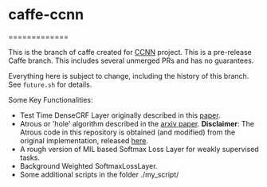 # caffe-ccnn
=============

This is the branch of caffe created for [CCNN](https://github.com/pathak22/ccnn) project.
This is a pre-release Caffe branch.
This includes several unmerged PRs and has no guarantees.

Everything here is subject to change, including the history of this branch.
See `future.sh` for details.

Some Key Functionalities:

- Test Time DenseCRF Layer originally described in this [paper](http://graphics.stanford.edu/projects/densecrf/).
- Atrous or 'hole' algorithm described in the [arxiv paper](http://arxiv.org/abs/1412.7062). **Disclaimer**: The Atrous code in this repository is obtained (and modified) from the original implementation, released [here](https://bitbucket.org/deeplab/deeplab-public/).
- A rough version of MIL based Softmax Loss Layer for weakly supervised tasks.
- Background Weighted SoftmaxLossLayer.
- Some additional scripts in the folder ./my_script/
